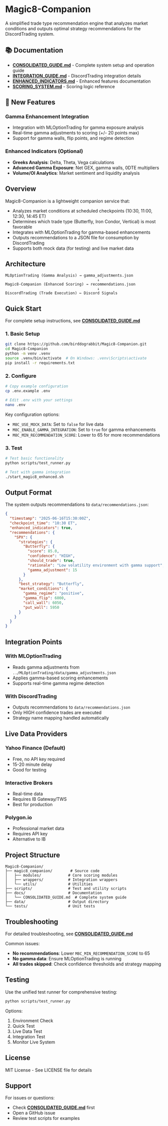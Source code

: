 # Magic8-Companion

A simplified trade type recommendation engine that analyzes market conditions and outputs optimal strategy recommendations for the DiscordTrading system.

## 📚 Documentation

- **[CONSOLIDATED_GUIDE.md](docs/CONSOLIDATED_GUIDE.md)** - Complete system setup and operation guide
- **[INTEGRATION_GUIDE.md](INTEGRATION_GUIDE.md)** - DiscordTrading integration details
- **[ENHANCED_INDICATORS.md](ENHANCED_INDICATORS.md)** - Enhanced features documentation
- **[SCORING_SYSTEM.md](SCORING_SYSTEM.md)** - Scoring logic reference

## 🚀 New Features

### Gamma Enhancement Integration
- Integration with MLOptionTrading for gamma exposure analysis
- Real-time gamma adjustments to scoring (+/- 20 points max)
- Support for gamma walls, flip points, and regime detection

### Enhanced Indicators (Optional)
- **Greeks Analysis**: Delta, Theta, Vega calculations
- **Advanced Gamma Exposure**: Net GEX, gamma walls, 0DTE multipliers
- **Volume/OI Analytics**: Market sentiment and liquidity analysis

## Overview

Magic8-Companion is a lightweight companion service that:
- Analyzes market conditions at scheduled checkpoints (10:30, 11:00, 12:30, 14:45 ET)
- Determines which trade type (Butterfly, Iron Condor, Vertical) is most favorable
- Integrates with MLOptionTrading for gamma-based enhancements
- Outputs recommendations to a JSON file for consumption by DiscordTrading
- Supports both mock data (for testing) and live market data

## Architecture

```
MLOptionTrading (Gamma Analysis) → gamma_adjustments.json
                                         ↓
Magic8-Companion (Enhanced Scoring) → recommendations.json
                                         ↓
DiscordTrading (Trade Execution) ← Discord Signals
```

## Quick Start

For complete setup instructions, see **[CONSOLIDATED_GUIDE.md](docs/CONSOLIDATED_GUIDE.md)**

### 1. Basic Setup

```bash
git clone https://github.com/birddograbbit/Magic8-Companion.git
cd Magic8-Companion
python -m venv .venv
source .venv/bin/activate  # On Windows: .venv\Scripts\activate
pip install -r requirements.txt
```

### 2. Configure

```bash
# Copy example configuration
cp .env.example .env

# Edit .env with your settings
nano .env
```

Key configuration options:
- `M8C_USE_MOCK_DATA`: Set to `false` for live data
- `M8C_ENABLE_GAMMA_INTEGRATION`: Set to `true` for gamma enhancements
- `M8C_MIN_RECOMMENDATION_SCORE`: Lower to 65 for more recommendations

### 3. Test

```bash
# Test basic functionality
python scripts/test_runner.py

# Test with gamma integration
./start_magic8_enhanced.sh
```

## Output Format

The system outputs recommendations to `data/recommendations.json`:

```json
{
  "timestamp": "2025-06-16T15:30:00Z",
  "checkpoint_time": "10:30 ET",
  "enhanced_indicators": true,
  "recommendations": {
    "SPX": {
      "strategies": {
        "Butterfly": {
          "score": 85.0,
          "confidence": "HIGH",
          "should_trade": true,
          "rationale": "Low volatility environment with gamma support",
          "gamma_adjustment": 15
        }
      },
      "best_strategy": "Butterfly",
      "market_conditions": {
        "gamma_regime": "positive",
        "gamma_flip": 6000,
        "call_wall": 6050,
        "put_wall": 5950
      }
    }
  }
}
```

## Integration Points

### With MLOptionTrading
- Reads gamma adjustments from `../MLOptionTrading/data/gamma_adjustments.json`
- Applies gamma-based scoring enhancements
- Supports real-time gamma regime detection

### With DiscordTrading
- Outputs recommendations to `data/recommendations.json`
- Only HIGH confidence trades are executed
- Strategy name mapping handled automatically

## Live Data Providers

### Yahoo Finance (Default)
- Free, no API key required
- 15-20 minute delay
- Good for testing

### Interactive Brokers
- Real-time data
- Requires IB Gateway/TWS
- Best for production

### Polygon.io
- Professional market data
- Requires API key
- Alternative to IB

## Project Structure

```
Magic8-Companion/
├── magic8_companion/        # Source code
│   ├── modules/            # Core scoring modules
│   ├── wrappers/           # Integration wrappers
│   └── utils/              # Utilities
├── scripts/                # Test and utility scripts
├── docs/                   # Documentation
│   └── CONSOLIDATED_GUIDE.md  # Complete system guide
├── data/                   # Output directory
└── tests/                  # Unit tests
```

## Troubleshooting

For detailed troubleshooting, see **[CONSOLIDATED_GUIDE.md](docs/CONSOLIDATED_GUIDE.md)**

Common issues:
- **No recommendations**: Lower `M8C_MIN_RECOMMENDATION_SCORE` to 65
- **No gamma data**: Ensure MLOptionTrading is running
- **All trades skipped**: Check confidence thresholds and strategy mapping

## Testing

Use the unified test runner for comprehensive testing:

```bash
python scripts/test_runner.py
```

Options:
1. Environment Check
2. Quick Test
3. Live Data Test
4. Integration Test
5. Monitor Live System

## License

MIT License - See LICENSE file for details

## Support

For issues or questions:
- Check **[CONSOLIDATED_GUIDE.md](docs/CONSOLIDATED_GUIDE.md)** first
- Open a GitHub issue
- Review test scripts for examples